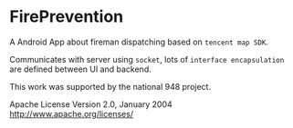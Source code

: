 # FirePrevention

A Android App about fireman dispatching based on `tencent map SDK`. 

Communicates with server using `socket`, lots of `interface encapsulation` are defined between UI and backend.

This work was supported by the national 948 project.

Apache License Version 2.0, January 2004 http://www.apache.org/licenses/

